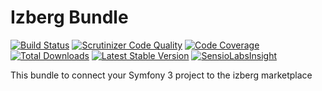 Izberg Bundle
=============

[![Build Status](https://travis-ci.org/judicaelpaquet/IzbergBundle.svg?branch=master)](https://travis-ci.org/judicaelpaquet/IzbergBundle)
[![Scrutinizer Code Quality](https://scrutinizer-ci.com/g/judicaelpaquet/IzbergBundle/badges/quality-score.png?b=master)](https://scrutinizer-ci.com/g/judicaelpaquet/IzbergBundle/?branch=master)
[![Code Coverage](https://scrutinizer-ci.com/g/judicaelpaquet/IzbergBundle/badges/coverage.png?b=master)](https://scrutinizer-ci.com/g/judicaelpaquet/IzbergBundle/?branch=master)
[![Total Downloads](https://poser.pugx.org/judicaelpaquet/IzbergBundle/downloads.svg)](https://packagist.org/packages/judicaelpaquet/IzbergBundle)
[![Latest Stable Version](https://poser.pugx.org/judicaelpaquet/IzbergBundle/v/stable.svg)](https://packagist.org/packages/judicaelpaquet/IzbergBundle)
[![SensioLabsInsight](https://insight.sensiolabs.com/projects/357fb122-cbd2-4f30-a5a2-a2dcb701b80b/mini.png)](https://insight.sensiolabs.com/projects/357fb122-cbd2-4f30-a5a2-a2dcb701b80b)

This bundle to connect your Symfony 3 project to the izberg marketplace

